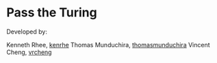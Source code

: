 Pass the Turing
=============
Developed by:

Kenneth Rhee, [kenrhe](https://www.github.com/kenrhe "Kenneth Rhee's Github")
Thomas Munduchira, [thomasmunduchira](https://www.github.com/thomasmunduchira "Thomas Munduchira's Github")
Vincent Cheng, [vrcheng](https://www.github.com/vrcheng "Vincent Cheng's Github")

